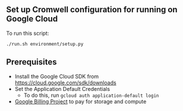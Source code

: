 ## Set up Cromwell configuration for running on Google Cloud

To run this script:
```
./run.sh environment/setup.py
```

<!--To run using Docker:
```
docker run --rm -it -v "$HOME"/.config:/.config broadinstitute/firecloud-tools python /environment/setup.py
```-->

## Prerequisites
* Install the Google Cloud SDK from https://cloud.google.com/sdk/downloads
* Set the Application Default Credentials 
	* To do this, run `gcloud auth application-default login`
* [Google Billing Project](https://cloud.google.com/billing/docs/how-to/manage-billing-account#create_a_new_billing_account) to pay for storage and compute